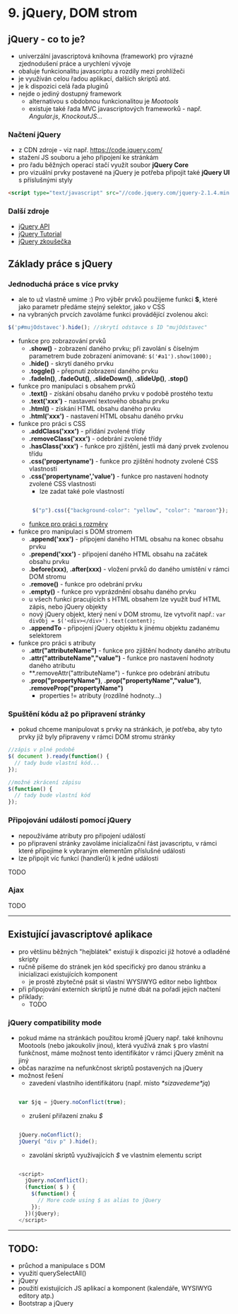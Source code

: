 # 9. jQuery, DOM strom

## jQuery - co to je?
- univerzální javascriptová knihovna (framework) pro výrazné zjednodušení práce a urychlení vývoje
- obaluje funkcionalitu javascriptu a rozdíly mezi prohlížeči
- je využíván celou řadou aplikací, dalších skriptů atd.
- je k dispozici celá řada pluginů
- nejde o jediný dostupný framework
  - alternativou s obdobnou funkcionalitou je *Mootools*
  - existuje také řada MVC javascriptových frameworků - např. *Angular.js*, *KnockoutJS*...

### Načtení jQuery
- z CDN zdroje - viz např. https://code.jquery.com/
- stažení JS souboru a jeho připojení ke stránkám
- pro řadu běžných operací stačí využít soubor **jQuery Core**
- pro vizuální prvky postavené na jQuery je potřeba připojit také **jQuery UI** s příslušnými styly

```html
<script type="text/javascript" src="//code.jquery.com/jquery-2.1.4.min.js" ></script>
```

### Další zdroje
- [jQuery API](https://api.jquery.com/)
- [jQuery Tutorial](http://www.w3schools.com/jquery/)
- [jQuery zkoušečka](http://jquery.jslab.net/zkousecka)

## Základy práce s jQuery

### Jednoduchá práce s více prvky
- ale to už vlastně umíme :) Pro výběr prvků použijeme funkci **$**, které jako parametr předáme stejný selektor, jako v CSS
- na vybraných prvcích zavoláme funkci provádějící zvolenou akci:
```javascript
$('p#mujOdstavec').hide(); //skrytí odstavce s ID "mujOdstavec"
```
- funkce pro zobrazování prvků
  - **.show()** - zobrazení daného prvku; při zavolání s číselným parametrem bude zobrazení animované: ``` $('#a1').show(1000); ```
  - **.hide()** - skrytí daného prvku
  - **.toggle()** - přepnutí zobrazení daného prvku
  - **.fadeIn()**, **.fadeOut()**, **.slideDown()**, **.slideUp()**, **.stop()**
- funkce pro manipulaci s obsahem prvků
  - **.text()** - získání obsahu daného prvku v podobě prostého textu
  - **.text('xxx')** - nastavení textového obsahu prvku
  - **.html()** - získání HTML obsahu daného prvku
  - **.html('xxx')** - nastavení HTML obsahu daného prvku
- funkce pro práci s CSS
  - **.addClass('xxx')** - přidání zvolené třídy
  - **.removeClass('xxx')** - odebrání zvolené třídy
  - **.hasClass('xxx')** - funkce pro zjištění, jestli má daný prvek zvolenou třídu
  - **.css('propertyname')** - funkce pro zjištění hodnoty zvolené CSS vlastnosti
  - **.css('propertyname','value')** - funkce pro nastavení hodnoty zvolené CSS vlastnosti
    - lze zadat také pole vlastností
    ```javascript

     $("p").css({"background-color": "yellow", "color": "maroon"});

    ```
  - [funkce pro práci s rozměry](http://www.w3schools.com/jquery/jquery_dimensions.asp)
- funkce pro manipulaci s DOM stromem
  - **.append('xxx')** - připojení daného HTML obsahu na konec obsahu prvku
  - **.prepend('xxx')** - připojení daného HTML obsahu na začátek obsahu prvku
  - **.before(xxx)**, **.after(xxx)** - vložení prvků do daného umístění v rámci DOM stromu
  - **.remove()** - funkce pro odebrání prvku
  - **.empty()** - funkce pro vyprázdnění obsahu daného prvku
  - u všech funkcí pracujících s HTML obsahem lze využít buď HTML zápis, nebo jQuery objekty
  - nový jQuery objekt, který není v DOM stromu, lze vytvořit např.: ```var divObj = $('<div></div>').text(content);```
  - **.appendTo** - připojení jQuery objektu k jinému objektu zadanému selektorem
- funkce pro práci s atributy
  - **.attr("attributeName")** - funkce pro zjištění hodnoty daného atributu
  - **.attr("attributeName","value")** - funkce pro nastavení hodnoty daného atributu
  - **.removeAttr("attributeName") - funkce pro odebrání atributu
  - **.prop("propertyName")**, **.prop("propertyName","value")**, **.removeProp("propertyName")**
    - properties != atributy (rozdílné hodnoty...)

### Spuštění kódu až po připravení stránky
- pokud chceme manipulovat s prvky na stránkách, je potřeba, aby tyto prvky již byly připraveny v rámci DOM stromu stránky
```javascript
//zápis v plné podobě
$( document ).ready(function() {
  // tady bude vlastní kód...
});

//možné zkrácení zápisu
$(function() {
  // tady bude vlastní kód
});
```

### Připojování událostí pomocí jQuery
- nepoužíváme atributy pro připojení událostí
- po připravení stránky zavoláme inicializační řást javascriptu, v rámci které připojíme k vybraným elementům příslušné události
- lze připojit víc funkcí (handlerů) k jedné události

TODO


### Ajax
TODO


---


## Existující javascriptové aplikace
- pro většinu běžných "hejblátek" existují k dispozici již hotové a odladěné skripty
- ručně píšeme do stránek jen kód specifický pro danou stránku a inicializaci existujících komponent
  - je prostě zbytečné psát si vlastní WYSIWYG editor nebo lightbox
- při připojování externích skriptů je nutné dbát na pořadí jejich načtení
- příklady:
  - TODO


### jQuery compatibility mode
- pokud máme na stránkách použitou kromě jQuery např. také knihovnu Mootools (nebo jakoukoliv jinou), která využívá znak ```$``` pro vlastní funkčnost, máme možnost tento identifikátor v rámci jQuery změnit na jiný
- občas narazíme na nefunkčnost skriptů postavených na jQuery
- možnost řešení
  - zavedení vlastního identifikátoru (např. místo *$* si zavedeme *$jq*)
  ```javascript

  var $jq = jQuery.noConflict(true);

  ```
  - zrušení přiřazení znaku *$*
  ```javascript

  jQuery.noConflict();
  jQuery( "div p" ).hide();

  ```
  - zavolání skriptů využívajících *$* ve vlastním elementu script
  ```javascript

  <script>
    jQuery.noConflict();
    (function( $ ) {
      $(function() {
        // More code using $ as alias to jQuery
      });
    })(jQuery);
  </script>

  ```

----

## TODO:
- průchod a manipulace s DOM
- využití querySelectAll()
- jQuery
- použití existujících JS aplikací a komponent (kalendáře, WYSIWYG editory atp.)
- Bootstrap a jQuery